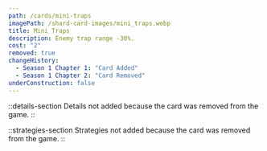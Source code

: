 ```yaml
---
path: /cards/mini-traps
imagePath: /shard-card-images/mini_traps.webp
title: Mini Traps
description: Enemy trap range -30%.
cost: "2"
removed: true
changeHistory:
  - Season 1 Chapter 1: "Card Added"
  - Season 1 Chapter 2: "Card Removed"
underConstruction: false
---
```


::details-section
Details not added because the card was removed from the game.
::

::strategies-section
Strategies not added because the card was removed from the game.
::
